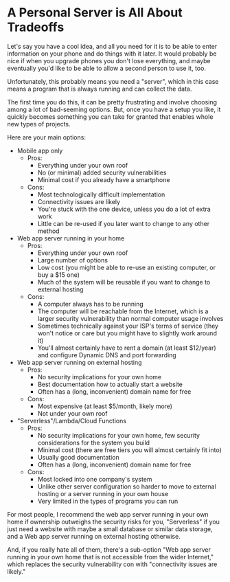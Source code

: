 # A Personal Server is All About Tradeoffs

Let's say you have a cool idea, and all you need for it is to be able
to enter information on your phone and do things with it later. It
would probably be nice if when you upgrade phones you don't lose
everything, and maybe eventually you'd like to be able to allow a
second person to use it, too.

Unfortunately, this probably means you need a "server", which in this
case means a program that is always running and can collect the data.

The first time you do this, it can be pretty frustrating and involve
choosing among a lot of bad-seeming options. But, once you have
a setup you like, it quickly becomes something you can take for
granted that enables whole new types of projects.

Here are your main options:

- Mobile app only
  - Pros:
    - Everything under your own roof
    - No (or minimal) added security vulnerabilities
    - Minimal cost if you already have a smartphone
  - Cons:
    - Most technologically difficult implementation
    - Connectivity issues are likely
    - You're stuck with the one device, unless you do a lot of extra work
    - Little can be re-used if you later want to change to any other method
- Web app server running in your home
  - Pros:
    - Everything under your own roof
    - Large number of options
    - Low cost (you might be able to re-use an existing computer, or
      buy a $15 one)
    - Much of the system will be reusable if you want to change to
      external hosting
  - Cons:
    - A computer always has to be running
    - The computer will be reachable from the Internet, which is a
      larger security vulnerability than normal computer usage involves
    - Sometimes technically against your ISP's terms of service (they
      won't notice or care but you might have to slightly work around
      it)
    - You'll almost certainly have to rent a domain (at least
      $12/year) and configure Dynamic DNS and port forwarding
- Web app server running on external hosting
  - Pros:
    - No security implications for your own home
    - Best documentation how to actually start a website
    - Often has a (long, inconvenient) domain name for free
  - Cons:
    - Most expensive (at least $5/month, likely more)
    - Not under your own roof
- "Serverless"/Lambda/Cloud Functions
  - Pros:
    - No security implications for your own home, few security
      considerations for the system you build
    - Minimal cost (there are free tiers you will almost certainly fit
      into)
    - Usually good documentation
    - Often has a (long, inconvenient) domain name for free
  - Cons:
    - Most locked into one company's system
    - Unlike other server configuration so harder to move to external
      hosting or a server running in your own house
    - Very limited in the types of programs you can run

For most people, I recommend the web app server running in your own
home if ownership outweighs the security risks for you, "Serverless"
if you just need a website with maybe a small database or similar data
storage, and a Web app server running on external hosting otherwise.

And, if you really hate all of them, there's a sub-option "Web app
server running in your own home that is not accessible from the wider
Internet," which replaces the security vulnerability con with
"connectivity issues are likely."
